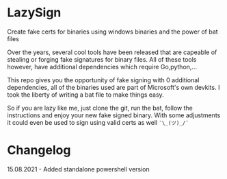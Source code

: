 # LazySign
Create fake certs for binaries using windows binaries and the power of bat files

Over the years, several cool tools have been released that are capeable of stealing or forging fake signatures for binary files. 
All of these tools however, have additional dependencies which require Go,python,... 

This repo gives you the opportunity of fake signing with 0 additional dependencies, all of the binaries used are part of Microsoft's own devkits. 
I took the liberty of writing a bat file to make things easy.

So if you are lazy like me, just clone the git, run the bat, follow the instructions and enjoy your new fake signed binary. 
With some adjustments it could even be used to sign using valid certs as well `¯\_(ツ)_/¯`

# Changelog
15.08.2021 - Added standalone powershell version
